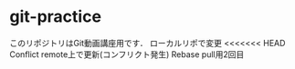 # git-practice
このリポジトリはGit動画講座用です．
ローカルリポで変更
<<<<<<< HEAD
Conflict remote上で更新(コンフリクト発生)
Rebase pull用2回目
